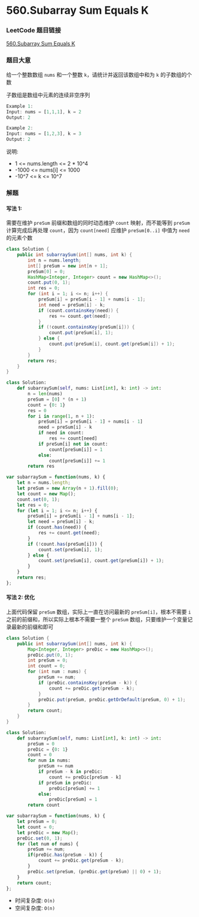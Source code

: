 # 560.Subarray Sum Equals K

### LeetCode 题目链接

[560.Subarray Sum Equals K](https://leetcode.com/problems/subarray-sum-equals-k/)

### 题目大意

给一个整数数组 `nums` 和一个整数 `k`，请统计并返回该数组中和为 `k` 的子数组的个数 

子数组是数组中元素的连续非空序列

```js
Example 1:
Input: nums = [1,1,1], k = 2
Output: 2

Example 2:
Input: nums = [1,2,3], k = 3
Output: 2
```

说明:
- 1 <= nums.length <= 2 * 10^4
- -1000 <= nums[i] <= 1000
- -10^7 <= k <= 10^7

### 解题

#### 写法 1:

需要在维护 `preSum` 前缀和数组的同时动态维护 `count` 映射，而不能等到 `preSum` 计算完成后再处理 `count`，因为 `count[need]` 应维护 `preSum[0..i]` 中值为 `need` 的元素个数

```java
class Solution {
    public int subarraySum(int[] nums, int k) {
        int n = nums.length;
        int[] preSum = new int[n + 1];
        preSum[0] = 0;
        HashMap<Integer, Integer> count = new HashMap<>();
        count.put(0, 1);
        int res = 0;
        for (int i = 1; i <= n; i++) {
            preSum[i] = preSum[i - 1] + nums[i - 1];
            int need = preSum[i] - k;
            if (count.containsKey(need)) {
                res += count.get(need);
            }
            if (!count.containsKey(preSum[i])) {
                count.put(preSum[i], 1);
            } else {
                count.put(preSum[i], count.get(preSum[i]) + 1);
            }
        }
        return res;
    }
}
```
```python
class Solution:
    def subarraySum(self, nums: List[int], k: int) -> int:
        n = len(nums)
        preSum = [0] * (n + 1)
        count = {0: 1} 
        res = 0
        for i in range(1, n + 1):
            preSum[i] = preSum[i - 1] + nums[i - 1]
            need = preSum[i] - k
            if need in count:
                res += count[need]
            if preSum[i] not in count:
                count[preSum[i]] = 1
            else:
                count[preSum[i]] += 1
        return res
```
```js
var subarraySum = function(nums, k) {
    let n = nums.length;
    let preSum = new Array(n + 1).fill(0);
    let count = new Map();
    count.set(0, 1);
    let res = 0;
    for (let i = 1; i <= n; i++) {
        preSum[i] = preSum[i - 1] + nums[i - 1];
        let need = preSum[i] - k;
        if (count.has(need)) {
            res += count.get(need);
        }
        if (!count.has(preSum[i])) {
            count.set(preSum[i], 1);
        } else {
            count.set(preSum[i], count.get(preSum[i]) + 1);
        }
    }
    return res;
};
```

#### 写法 2: 优化

上面代码保留 `preSum` 数组，实际上一直在访问最新的 `preSum[i]`，根本不需要 `i` 之前的前缀和，所以实际上根本不需要一整个 `preSum` 数组，只要维护一个变量记录最新的前缀和即可

```java
class Solution {
    public int subarraySum(int[] nums, int k) {
        Map<Integer, Integer> preDic = new HashMap<>();
        preDic.put(0, 1);
        int preSum = 0;
        int count = 0;
        for (int num : nums) {
            preSum += num;
            if (preDic.containsKey(preSum - k)) {
                count += preDic.get(preSum - k);
            }
            preDic.put(preSum, preDic.getOrDefault(preSum, 0) + 1);
        }
        return count;
    }
}
```
```python
class Solution:
    def subarraySum(self, nums: List[int], k: int) -> int:
        preSum = 0
        preDic = {0: 1}
        count = 0
        for num in nums:
            preSum += num
            if preSum - k in preDic:
                count += preDic[preSum - k]
            if preSum in preDic:
                preDic[preSum] += 1
            else:
                preDic[preSum] = 1
        return count
```
```js
var subarraySum = function(nums, k) {
    let preSum = 0;
    let count = 0;
    let preDic = new Map();
    preDic.set(0, 1);
    for (let num of nums) {
        preSum += num;
        if(preDic.has(preSum - k)) {
            count += preDic.get(preSum - k);
        }
        preDic.set(preSum, (preDic.get(preSum) || 0) + 1);
    }
    return count;
};
```

- 时间复杂度: `O(n)`
- 空间复杂度: `O(n)`